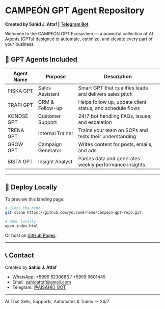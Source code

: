 
# CAMPEÓN GPT Agent Repository

**Created by Sahid J. Attaf | [Telegram Bot](https://t.me/AISAHID_BOT)**

Welcome to the CAMPEÓN GPT Ecosystem — a powerful collection of AI Agents (GPTs) designed to automate, optimize, and elevate every part of your business.

## 🔧 GPT Agents Included

| Agent Name   | Purpose                                  | Description                                               |
|--------------|------------------------------------------|-----------------------------------------------------------|
| PISKA GPT    | Sales Assistant                          | Smart GPT that qualifies leads and delivers sales pitch   |
| TRAPI GPT    | CRM & Follow-up                          | Helps follow up, update client status, and schedule flows |
| KONOSÉ GPT   | Customer Support                         | 24/7 bot handling FAQs, issues, and escalation            |
| TRENA GPT    | Internal Trainer                         | Trains your team on SOPs and tests their understanding    |
| GROW GPT     | Campaign Generator                       | Writes content for posts, emails, and ads                 |
| BISTA GPT    | Insight Analyst                          | Parses data and generates weekly performance insights     |

---

## 🚀 Deploy Locally

To preview this landing page:

```bash
# Clone the repo
git clone https://github.com/yourusername/campeon-gpt-repo.git

# Open locally
open index.html
```

Or host on [GitHub Pages](https://pages.github.com/).

---

## 📞 Contact

Created by **Sahid J. Attaf**  
- WhatsApp: +5999 5230683 / +5999 6601445  
- Email: sahidattaf@gmail.com  
- Telegram: [@AISAHID_BOT](https://t.me/AISAHID_BOT)

---
AI That Sells, Supports, Automates & Trains — 24/7
